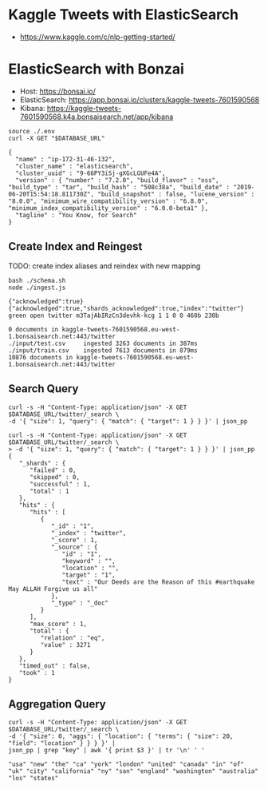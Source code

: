 # Kaggle Tweets with ElasticSearch
- https://www.kaggle.com/c/nlp-getting-started/

# ElasticSearch with Bonzai
- Host: https://bonsai.io/
- ElasticSearch: https://app.bonsai.io/clusters/kaggle-tweets-7601590568
- Kibana: https://kaggle-tweets-7601590568.k4a.bonsaisearch.net/app/kibana 
```    
source ./.env
curl -X GET "$DATABASE_URL"
```
```
{
  "name" : "ip-172-31-46-132",
  "cluster_name" : "elasticsearch",
  "cluster_uuid" : "9-66PY3iSj-gXGcLGUFe4A",
  "version" : { "number" : "7.2.0", "build_flavor" : "oss", "build_type" : "tar", "build_hash" : "508c38a", "build_date" : "2019-06-20T15:54:18.811730Z", "build_snapshot" : false, "lucene_version" : "8.0.0", "minimum_wire_compatibility_version" : "6.8.0", "minimum_index_compatibility_version" : "6.0.0-beta1" },
  "tagline" : "You Know, for Search"
}
``` 

## Create Index and Reingest
TODO: create index aliases and reindex with new mapping
```
bash ./schema.sh     
node ./ingest.js
```  
``` 
{"acknowledged":true}
{"acknowledged":true,"shards_acknowledged":true,"index":"twitter"}
green open twitter m3TajAbIRzCn3devhk-kcg 1 1 0 0 460b 230b

0 documents in kaggle-tweets-7601590568.eu-west-1.bonsaisearch.net:443/twitter
./input/test.csv     ingested 3263 documents in 387ms
./input/train.csv    ingested 7613 documents in 879ms
10876 documents in kaggle-tweets-7601590568.eu-west-1.bonsaisearch.net:443/twitter
```


## Search Query
```   
curl -s -H "Content-Type: application/json" -X GET $DATABASE_URL/twitter/_search \
-d '{ "size": 1, "query": { "match": { "target": 1 } } }' | json_pp 
```
```
curl -s -H "Content-Type: application/json" -X GET $DATABASE_URL/twitter/_search \
> -d '{ "size": 1, "query": { "match": { "target": 1 } } }' | json_pp 
{
   "_shards" : {
      "failed" : 0,
      "skipped" : 0,
      "successful" : 1,
      "total" : 1
   },
   "hits" : {
      "hits" : [
         {
            "_id" : "1",
            "_index" : "twitter",
            "_score" : 1,
            "_source" : {
               "id" : "1",
               "keyword" : "",
               "location" : "",
               "target" : "1",
               "text" : "Our Deeds are the Reason of this #earthquake May ALLAH Forgive us all"
            },
            "_type" : "_doc"
         }
      ],
      "max_score" : 1,
      "total" : {
         "relation" : "eq",
         "value" : 3271
      }
   },
   "timed_out" : false,
   "took" : 1
}
```

## Aggregation Query
```
curl -s -H "Content-Type: application/json" -X GET $DATABASE_URL/twitter/_search \
-d '{ "size": 0, "aggs": { "location": { "terms": { "size": 20, "field": "location" } } } }' | 
json_pp | grep "key" | awk '{ print $3 }' | tr '\n' ' '
```
```
"usa" "new" "the" "ca" "york" "london" "united" "canada" "in" "of" "uk" "city" "california" "ny" "san" "england" "washington" "australia" "los" "states" 
```
